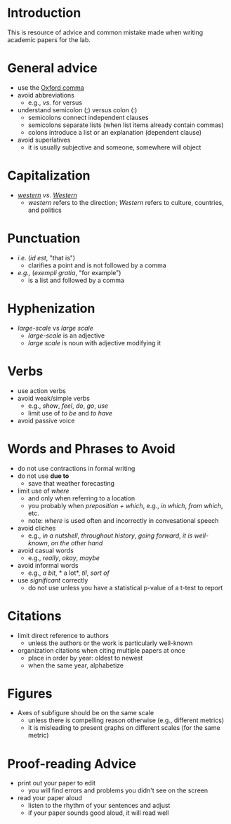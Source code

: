 # Introduction
This is resource of advice and common mistake made when writing academic papers for the lab.

# General advice
* use the [Oxford comma](https://www.grammarly.com/blog/what-is-the-oxford-comma-and-why-do-people-care-so-much-about-it/)
* avoid abbreviations
  - e.g., *vs.* for versus
* understand semicolon (;) versus colon (:)
  - semicolons connect independent clauses
  - semicolons separate lists (when list items already contain commas)
  - colons introduce a list or an explanation (dependent clause)
* avoid superlatives
  - it is usually subjective and someone, somewhere will object

# Capitalization
* *[western](https://en.wiktionary.org/wiki/western) vs. [Western](https://en.wiktionary.org/wiki/Western)*
  - *western* refers to the direction; *Western* refers to culture, countries, and politics

# Punctuation
* *i.e.* (*id est*, "that is")
  - clarifies a point and is not followed by a comma
* *e.g.,* (*exempli gratia*, "for example")
  - is a list and followed by a comma 

# Hyphenization
* *large-scale* vs *large scale*
  - *large-scale* is an adjective
  - *large scale* is noun with adjective modifying it

# Verbs
* use action verbs
* avoid weak/simple verbs
  - e.g., *show*, *feel*, *do*, *go*, *use*
  - limit use of *to be* and *to have*
* avoid passive voice
  
# Words and Phrases to Avoid
* do not use contractions in formal writing
* do not use **due to**
  - save that weather forecasting
* limit use of *where*
  - and only when referring to a location
  - you probably when *preposition + which*, e.g., *in which*, *from which*, etc.
  - note: *where* is used often and incorrectly in convesational speech
* avoid cliches
  - e.g., *in a nutshell*, *throughout history*, *going forward*, *it is well-known*, *on the other hand*
* avoid casual words
  - e.g., *really*, *okay*, *maybe*
* avoid informal words
  - e.g., *a bit*, * a lot*, *til*, *sort of*
* use *significant* correctly
  - do not use unless you have a statistical p-value of a t-test to report

# Citations
* limit direct reference to authors
  - unless the authors or the work is particularly well-known
* organization citations when citing multiple papers at once
  - place in order by year: oldest to newest
  - when the same year, alphabetize 

# Figures
* Axes of subfigure should be on the same scale
  - unless there is compelling reason otherwise (e.g., different metrics)
  - it is misleading to present graphs on different scales (for the same metric)

# Proof-reading Advice
* print out your paper to edit
  - you will find errors and problems you didn't see on the screen
* read your paper aloud
  - listen to the rhythm of your sentences and adjust
  - if your paper sounds good aloud, it will read well
